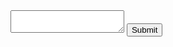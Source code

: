 <!DOCTYPE html>
<html>

<head>
	<script type="text/javascript" src="karma.js"></script>
</head>

<body>
	<form action="interpretKarma()">
		<textarea name="karma-in" id="karma-in"></textarea>
		<input type="button" value="Submit" onclick="interpretKarma()"></input>
	</form>
	<p id="karma-out" style="white-space: pre;"></p>
</body>

</html>
